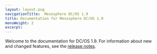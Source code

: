 ```yaml
---
layout: layout.pug
navigationTitle:  Mesosphere DC/OS 1.9
title: Documentation for Mesosphere DC/OS 1.9
menuWeight: 2
excerpt:
---
```


Welcome to the documentation for DC/OS 1.9. For information about new and changed features, see the [release notes](/1.9/release-notes/).
